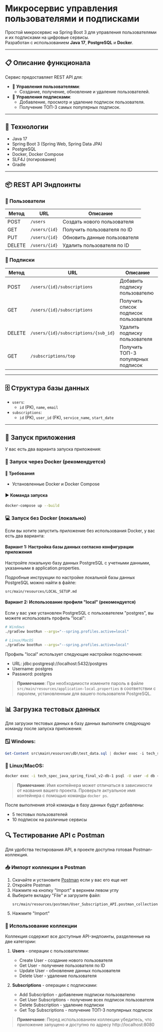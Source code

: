 # Микросервис управления пользователями и подписками

Простой микросервис на Spring Boot 3 для управления пользователями и их подписками на цифровые сервисы.  
Разработан с использованием **Java 17**, **PostgreSQL** и **Docker**.

---

## 📋 Описание функционала

Сервис предоставляет REST API для:

- 👤 **Управления пользователями**:
  - Создание, получение, обновление и удаление пользователей.
- 📄 **Управления подписками**:
  - Добавление, просмотр и удаление подписок пользователя.
  - Получение ТОП-3 самых популярных подписок.

---

## 🚀 Технологии

- Java 17
- Spring Boot 3 (Spring Web, Spring Data JPA)
- PostgreSQL
- Docker, Docker Compose
- SLF4J (логирование)
- Gradle

---

## 📦 REST API Эндпоинты

### 👤 Пользователи

| Метод | URL                 | Описание                     |
|-------|---------------------|------------------------------|
| POST  | `/users`            | Создать нового пользователя |
| GET   | `/users/{id}`       | Получить пользователя по ID |
| PUT   | `/users/{id}`       | Обновить данные пользователя |
| DELETE| `/users/{id}`       | Удалить пользователя по ID   |

### 📄 Подписки

| Метод | URL                                             | Описание                              |
|-------|--------------------------------------------------|----------------------------------------|
| POST  | `/users/{id}/subscriptions`                     | Добавить подписку пользователю         |
| GET   | `/users/{id}/subscriptions`                     | Получить список подписок пользователя |
| DELETE| `/users/{id}/subscriptions/{sub_id}`            | Удалить подписку пользователя         |
| GET   | `/subscriptions/top`                            | Получить ТОП-3 популярных подписок    |

---

## 🗄 Структура базы данных

- `users`:
  - `id` (PK), `name`, `email`
- `subscriptions`:
  - `id` (PK), `user_id` (FK), `service_name`, `start_date`

---

## 🚀 Запуск приложения

У вас есть два варианта запуска приложения:

### 🐳 Запуск через Docker (рекомендуется)

#### 🔧 Требования
- Установленные Docker и Docker Compose

#### ▶️ Команда запуска

```bash
docker-compose up --build
```

### 💻 Запуск без Docker (локально)

Если вы хотите запустить приложение без использования Docker, у вас есть два варианта:

#### Вариант 1: Настройка базы данных согласно конфигурации приложения

Настройте локальную базу данных PostgreSQL с учетными данными, указанными в application.properties.

Подробные инструкции по настройке локальной базы данных PostgreSQL можно найти в файле:
```
src/main/resources/LOCAL_SETUP.md
```

#### Вариант 2: Использование профиля "local" (рекомендуется)

Если у вас уже установлен PostgreSQL с пользователем "postgres", вы можете использовать профиль "local":

```bash
# Windows
./gradlew bootRun --args="--spring.profiles.active=local"

# Linux/MacOS
./gradlew bootRun --args="--spring.profiles.active=local"
```

Профиль "local" использует следующие настройки подключения:
- URL: jdbc:postgresql://localhost:5432/postgres
- Username: postgres
- Password: postgres

> **Примечание**: При необходимости измените пароль в файле `src/main/resources/application-local.properties` в соответствии с паролем, установленным для вашего пользователя PostgreSQL.

## 📊 Загрузка тестовых данных

Для загрузки тестовых данных в базу данных выполните следующую команду после запуска приложения:

### 🪟 Windows:

```powershell
Get-Content src\main\resources\db\test_data.sql | docker exec -i tech_spec_java_spring_final_v2-db-1 psql -U user -d db
```

### 🐧 Linux/MacOS:

```bash
docker exec -i tech_spec_java_spring_final_v2-db-1 psql -U user -d db < src/main/resources/db/test_data.sql
```

> **Примечание**: Имя контейнера может отличаться в зависимости от названия вашего проекта. Проверьте актуальное имя контейнера с помощью команды `docker ps`.

После выполнения этой команды в базу данных будут добавлены:
- 5 тестовых пользователей
- 10 подписок на различные сервисы

## 🔍 Тестирование API с Postman

Для удобства тестирования API, в проекте доступна готовая Postman-коллекция.

### 📥 Импорт коллекции в Postman

1. Скачайте и установите [Postman](https://www.postman.com/downloads/) если у вас его еще нет
2. Откройте Postman
3. Нажмите на кнопку "Import" в верхнем левом углу
4. Выберите вкладку "File" и загрузите файл:
   ```
   src/main/resources/postman/User_Subscription_API.postman_collection.json
   ```
5. Нажмите "Import"

### 🧪 Использование коллекции

Коллекция содержит все доступные API-эндпоинты, разделенные на две категории:

1. **Users** - операции с пользователями:
   - Create User - создание нового пользователя
   - Get User - получение пользователя по ID
   - Update User - обновление данных пользователя
   - Delete User - удаление пользователя

2. **Subscriptions** - операции с подписками:
   - Add Subscription - добавление подписки пользователю
   - Get User Subscriptions - получение всех подписок пользователя
   - Delete Subscription - удаление подписки
   - Get Top Subscriptions - получение ТОП-3 популярных подписок

> **Примечание**: Перед использованием коллекции убедитесь, что приложение запущено и доступно по адресу http://localhost:8080
